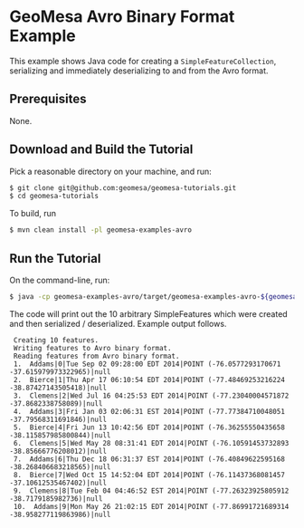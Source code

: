 GeoMesa Avro Binary Format Example
==================================

This example shows Java code for creating a `SimpleFeatureCollection`, serializing
 and immediately deserializing to and from the Avro format.
 
 
Prerequisites
-------------
 
 None.
 
 Download and Build the Tutorial
 --------------------------
 
 Pick a reasonable directory on your machine, and run:
 
 ```bash
 $ git clone git@github.com:geomesa/geomesa-tutorials.git
 $ cd geomesa-tutorials
 ```
 
 To build, run
 
 ```bash
 $ mvn clean install -pl geomesa-examples-avro
 ```
Run the Tutorial
----------------

On the command-line, run:

```bash
$ java -cp geomesa-examples-avro/target/geomesa-examples-avro-${geomesa.version}.jar com.example.geomesa.avro.AvroExample
``` 
 
 The code will print out the 10 arbitrary SimpleFeatures which were created and then serialized / deserialized.  Example output follows.
 
     Creating 10 features.
     Writing features to Avro binary format.
     Reading features from Avro binary format.
     1.  Addams|0|Tue Sep 02 09:28:00 EDT 2014|POINT (-76.0577293170671 -37.615979973322965)|null
     2.  Bierce|1|Thu Apr 17 06:10:54 EDT 2014|POINT (-77.48469253216224 -38.87427143505418)|null
     3.  Clemens|2|Wed Jul 16 04:25:53 EDT 2014|POINT (-77.23040004571872 -37.8682338758089)|null
     4.  Addams|3|Fri Jan 03 02:06:31 EST 2014|POINT (-77.77384710048051 -37.79568311691846)|null
     5.  Bierce|4|Fri Jun 13 10:42:56 EDT 2014|POINT (-76.36255550435658 -38.115857985800844)|null
     6.  Clemens|5|Wed May 28 08:31:41 EDT 2014|POINT (-76.10591453732893 -38.85666776208012)|null
     7.  Addams|6|Thu Dec 18 06:31:37 EST 2014|POINT (-76.40849622595168 -38.268406683218565)|null
     8.  Bierce|7|Wed Oct 15 14:52:04 EDT 2014|POINT (-76.11437368081457 -37.10612535467402)|null
     9.  Clemens|8|Tue Feb 04 04:46:52 EST 2014|POINT (-77.26323925805912 -38.7179185982736)|null
     10.  Addams|9|Mon May 26 21:02:15 EDT 2014|POINT (-77.86991721689314 -38.958277119863986)|null
